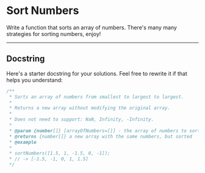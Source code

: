 # Sort Numbers

Write a function that sorts an array of numbers. There's many many strategies
for sorting numbers, enjoy!

---

## Docstring

Here's a starter docstring for your solutions. Feel free to rewrite it if that
helps you understand:

```js
/**
 * Sorts an array of numbers from smallest to largest to largest.
 *
 * Returns a new array without modifying the original array.
 *
 * Does not need to support: NaN, Infinity, -Infinity.
 *
 * @param {number[]} [arrayOfNumbers=[]] - the array of numbers to sort
 * @returns {number[]} a new array with the same numbers, but sorted
 * @example
 *
 * sortNumbers([1.5, 1, -1.5, 0, -1]);
 * // -> [-1.5, -1, 0, 1, 1.5]
 */
```
